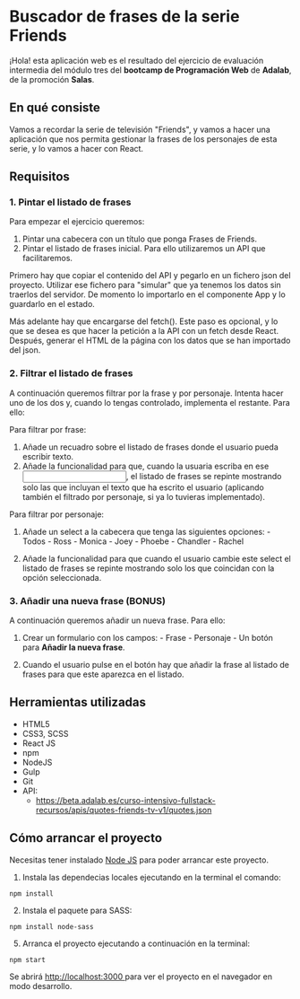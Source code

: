 # Buscador de frases de la serie Friends

¡Hola! esta aplicación web es el resultado del ejercicio de evaluación intermedia del módulo tres del **bootcamp de Programación Web** de **Adalab**, de la promoción **Salas**.

## En qué consiste

Vamos a recordar la serie de televisión "Friends", y vamos a hacer una aplicación que nos permita gestionar la frases de los personajes de esta serie, y lo vamos a hacer con React.

## Requisitos

### 1. Pintar el listado de frases

Para empezar el ejercicio queremos:
  1. Pintar una cabecera con un título que ponga Frases de Friends.
  2. Pintar el listado de frases inicial. Para ello utilizaremos un API que facilitaremos.

Primero hay que copiar el contenido del API y pegarlo en un fichero json del proyecto. Utilizar ese fichero para "simular" que ya tenemos los datos sin traerlos del servidor. De momento lo importarlo en el componente App y lo guardarlo en el estado.

Más adelante  hay que encargarse del fetch(). Este paso es opcional, y lo que se desea es que hacer la petición a la API con un fetch desde React.
Después, generar el HTML de la página con los datos que se han importado del json.

### 2. Filtrar el listado de frases

A continuación queremos filtrar por la frase y por personaje. Intenta hacer uno de los dos y, cuando lo tengas controlado, implementa el restante. Para ello:

Para filtrar por frase:

  1. Añade un recuadro sobre el listado de frases donde el usuario pueda escribir texto.
  2. Añade la funcionalidad para que, cuando la usuaria escriba en ese **<input>**, el listado de frases se repinte mostrando solo las que incluyan el texto que ha escrito el usuario (aplicando también el filtrado por personaje, si ya lo tuvieras implementado).

Para filtrar por personaje:
  
  1. Añade un select a la cabecera que tenga las siguientes opciones:
    - Todos
    - Ross
    - Monica
    - Joey
    - Phoebe
    - Chandler
    - Rachel
 
  2. Añade la funcionalidad para que cuando el usuario cambie este select el listado de frases se repinte mostrando solo los que coincidan con la opción seleccionada.

### 3. Añadir una nueva frase (BONUS)

A continuación queremos añadir un nueva frase. Para ello:

  1. Crear un formulario con los campos:
    - Frase
    - Personaje
    - Un botón para **Añadir la nueva frase**.
    
  2. Cuando el usuario pulse en el botón hay que añadir la frase al listado de frases para que este aparezca en el listado.
  
## Herramientas utilizadas

- HTML5
- CSS3, SCSS
- React JS
- npm
- NodeJS
- Gulp
- Git
- API:
  - https://beta.adalab.es/curso-intensivo-fullstack-recursos/apis/quotes-friends-tv-v1/quotes.json

## Cómo arrancar el proyecto

Necesitas tener instalado [Node JS](https://nodejs.org/en) para poder arrancar este proyecto.

1. Instala las dependecias locales ejecutando en la terminal el comando:

```
npm install
```

2. Instala el paquete para SASS:

```
npm install node-sass
```

5. Arranca el proyecto ejecutando a continuación en la terminal:

```
npm start
```

Se abrirá [http://localhost:3000 ](http://localhost:3000)para ver el proyecto en el navegador en modo desarrollo.
